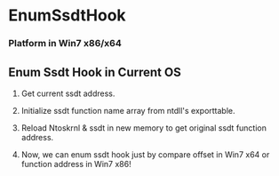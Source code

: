 # EnumSsdtHook
### Platform in Win7 x86/x64<br/>
## Enum Ssdt Hook in Current OS<br/>

1. Get current ssdt address.

2. Initialize ssdt function name array from ntdll's exporttable.

3. Reload Ntoskrnl & ssdt in new memory to get original ssdt function address.

4. Now, we can enum ssdt hook just by compare offset in Win7 x64 or function address in Win7 x86!





